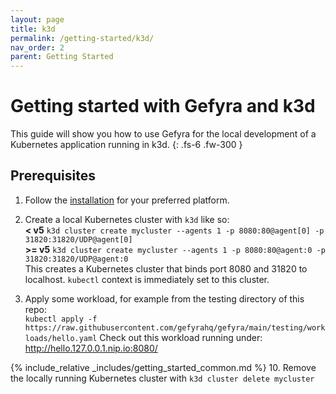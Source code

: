 ```yaml
---
layout: page
title: k3d
permalink: /getting-started/k3d/
nav_order: 2
parent: Getting Started
---
```

# Getting started with Gefyra and k3d
This guide will show you how to use Gefyra for the local development of a Kubernetes application running in k3d.
{: .fs-6 .fw-300 }

## Prerequisites
1. Follow the [installation](https://gefyra.dev/installation) for your preferred platform.

2. Create a local Kubernetes cluster with `k3d` like so:    
**< v5** `k3d cluster create mycluster --agents 1 -p 8080:80@agent[0] -p 31820:31820/UDP@agent[0]`  
**>= v5** `k3d cluster create mycluster --agents 1 -p 8080:80@agent:0 -p 31820:31820/UDP@agent:0`  
This creates a Kubernetes cluster that binds port 8080 and 31820 to localhost. `kubectl` context is immediately set to this cluster.
3. Apply some workload, for example from the testing directory of this repo:  
`kubectl apply -f https://raw.githubusercontent.com/gefyrahq/gefyra/main/testing/workloads/hello.yaml`
Check out this workload running under: http://hello.127.0.0.1.nip.io:8080/

{% include_relative _includes/getting_started_common.md %}
10. Remove the locally running Kubernetes cluster with `k3d cluster delete mycluster`